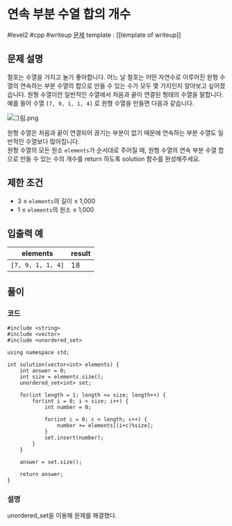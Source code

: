 # 연속 부분 수열 합의 개수

#level2 #cpp #writeup
[문제](https://school.programmers.co.kr/learn/courses/30/lessons/131701)
template : [[template of writeup]]

## 문제 설명

철호는 수열을 가지고 놀기 좋아합니다. 어느 날 철호는 어떤 자연수로 이루어진 원형 수열의 연속하는 부분 수열의 합으로 만들 수 있는 수가 모두 몇 가지인지 알아보고 싶어졌습니다. 원형 수열이란 일반적인 수열에서 처음과 끝이 연결된 형태의 수열을 말합니다. 예를 들어 수열 `[7, 9, 1, 1, 4]` 로 원형 수열을 만들면 다음과 같습니다.  

![그림.png](https://grepp-programmers.s3.ap-northeast-2.amazonaws.com/files/production/f207cd37-34dc-4cbd-96bb-83435bd6efd4/%EA%B7%B8%EB%A6%BC.png)  

원형 수열은 처음과 끝이 연결되어 끊기는 부분이 없기 때문에 연속하는 부분 수열도 일반적인 수열보다 많아집니다.  
원형 수열의 모든 원소 `elements`가 순서대로 주어질 때, 원형 수열의 연속 부분 수열 합으로 만들 수 있는 수의 개수를 return 하도록 solution 함수를 완성해주세요.

## 제한 조건

- 3 ≤ `elements`의 길이 ≤ 1,000
- 1 ≤ `elements`의 원소 ≤ 1,000

## 입출력 예

| elements          | result |
| ----------------- | ------ |
| `[7, 9, 1, 1, 4]` | 18     |

## 풀이

### 코드

```
#include <string>
#include <vector>
#include <unordered_set>

using namespace std;

int solution(vector<int> elements) {
    int answer = 0;
    int size = elements.size();
    unordered_set<int> set;
    
    for(int length = 1; length <= size; length++) {
        for(int i = 0; i < size; i++) {
            int number = 0;
            
            for(int c = 0; c < length; c++) {
                number += elements[(i+c)%size];
            }
            set.insert(number);
        }
    }
    
    answer = set.size();
    
    return answer;
}
```

### 설명

unordered_set을 이용해 문제를 해결했다.
